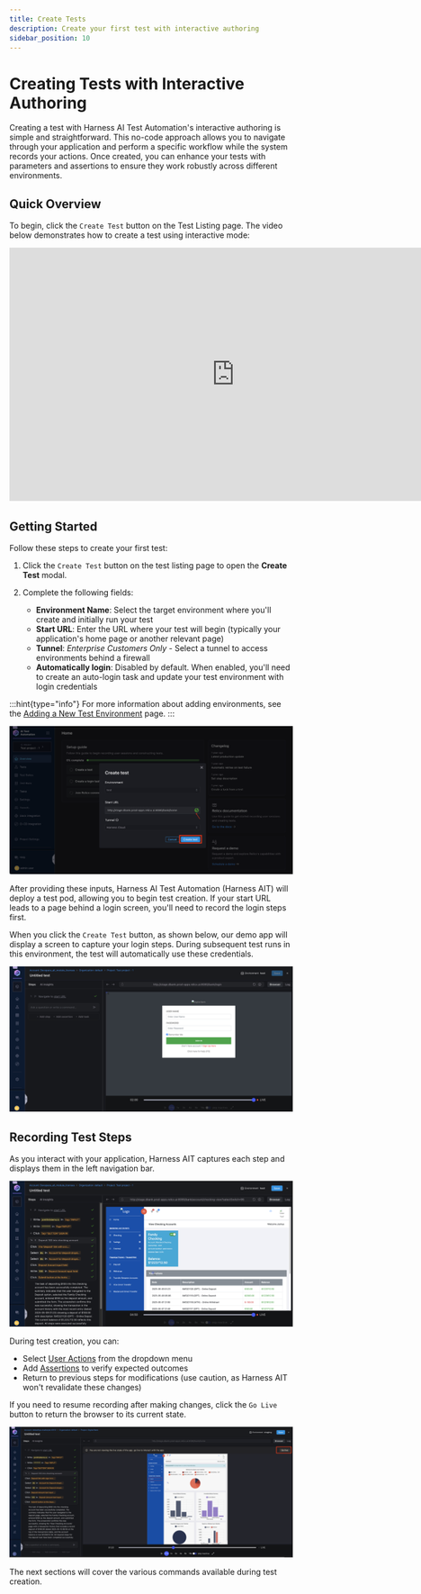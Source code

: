 ```yaml
---
title: Create Tests
description: Create your first test with interactive authoring
sidebar_position: 10
---
```


# Creating Tests with Interactive Authoring

Creating a test with Harness AI Test Automation's interactive authoring is simple and straightforward. This no-code approach allows you to navigate through your application and perform a specific workflow while the system records your actions. Once created, you can enhance your tests with parameters and assertions to ensure they work robustly across different environments.

## Quick Overview

To begin, click the `Create Test` button on the Test Listing page. The video below demonstrates how to create a test using interactive mode:

<iframe src="https://www.loom.com/embed/1b7da99dac25492d85fcc8859ca47f55?sid=419a3fe2-ae2d-421e-86df-d3ac28babbfb" width="800" height="450" frameborder="0" allowfullscreen></iframe>

## Getting Started

Follow these steps to create your first test:

1. Click the `Create Test` button on the test listing page to open the **Create Test** modal.
2. Complete the following fields:

   - **Environment Name**: Select the target environment where you'll create and initially run your test
   - **Start URL**: Enter the URL where your test will begin (typically your application's home page or another relevant page)
   - **Tunnel**: *Enterprise Customers Only* - Select a tunnel to access environments behind a firewall
   - **Automatically login**: Disabled by default. When enabled, you'll need to create an auto-login task and update your test environment with login credentials

:::hint{type="info"}
For more information about adding environments, see the [Adding a New Test Environment](../../test-environments/adding-application-environments.md) page.
:::

![Create Test Modal](./static/create-test-2.png)

After providing these inputs, Harness AI Test Automation (Harness AIT) will deploy a test pod, allowing you to begin test creation. If your start URL leads to a page behind a login screen, you'll need to record the login steps first.

When you click the `Create Test` button, as shown below, our demo app will display a screen to capture your login steps. During subsequent test runs in this environment, the test will automatically use these credentials.

![Login Screen Recording](./static/create-test-3.png)

## Recording Test Steps

As you interact with your application, Harness AIT captures each step and displays them in the left navigation bar.

![Test Recording in Progress](./static/create-test-4.png)

During test creation, you can:

- Select [User Actions](./user-actions.md) from the dropdown menu
- Add [Assertions](./assertions.md) to verify expected outcomes
- Return to previous steps for modifications (use caution, as Harness AIT won't revalidate these changes)

If you need to resume recording after making changes, click the `Go Live` button to return the browser to its current state.

![Go Live Button](./static/create-test-5.png)

The next sections will cover the various commands available during test creation.
